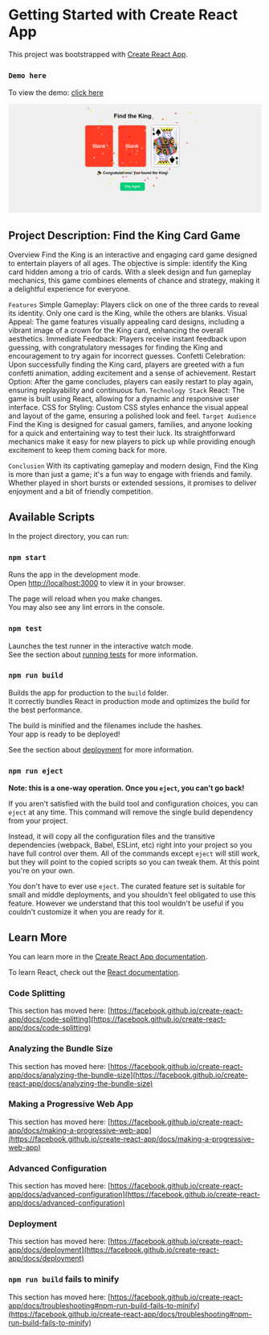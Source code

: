 # Getting Started with Create React App

This project was bootstrapped with [Create React App](https://github.com/facebook/create-react-app).

### `Demo here`
To view the demo: [click here](https://vermadilip.github.io/find-the-king/)

![alt text](image.png)

## Project Description: Find the King Card Game
Overview
Find the King is an interactive and engaging card game designed to entertain players of all ages. The objective is simple: identify the King card hidden among a trio of cards. With a sleek design and fun gameplay mechanics, this game combines elements of chance and strategy, making it a delightful experience for everyone.

`Features`
Simple Gameplay: Players click on one of the three cards to reveal its identity. Only one card is the King, while the others are blanks.
Visual Appeal: The game features visually appealing card designs, including a vibrant image of a crown for the King card, enhancing the overall aesthetics.
Immediate Feedback: Players receive instant feedback upon guessing, with congratulatory messages for finding the King and encouragement to try again for incorrect guesses.
Confetti Celebration: Upon successfully finding the King card, players are greeted with a fun confetti animation, adding excitement and a sense of achievement.
Restart Option: After the game concludes, players can easily restart to play again, ensuring replayability and continuous fun.
`Technology Stack`
React: The game is built using React, allowing for a dynamic and responsive user interface.
CSS for Styling: Custom CSS styles enhance the visual appeal and layout of the game, ensuring a polished look and feel.
`Target Audience`
Find the King is designed for casual gamers, families, and anyone looking for a quick and entertaining way to test their luck. Its straightforward mechanics make it easy for new players to pick up while providing enough excitement to keep them coming back for more.

`Conclusion`
With its captivating gameplay and modern design, Find the King is more than just a game; it's a fun way to engage with friends and family. Whether played in short bursts or extended sessions, it promises to deliver enjoyment and a bit of friendly competition.

## Available Scripts

In the project directory, you can run:

### `npm start`

Runs the app in the development mode.\
Open [http://localhost:3000](http://localhost:3000) to view it in your browser.

The page will reload when you make changes.\
You may also see any lint errors in the console.

### `npm test`

Launches the test runner in the interactive watch mode.\
See the section about [running tests](https://facebook.github.io/create-react-app/docs/running-tests) for more information.

### `npm run build`

Builds the app for production to the `build` folder.\
It correctly bundles React in production mode and optimizes the build for the best performance.

The build is minified and the filenames include the hashes.\
Your app is ready to be deployed!

See the section about [deployment](https://facebook.github.io/create-react-app/docs/deployment) for more information.

### `npm run eject`

**Note: this is a one-way operation. Once you `eject`, you can't go back!**

If you aren't satisfied with the build tool and configuration choices, you can `eject` at any time. This command will remove the single build dependency from your project.

Instead, it will copy all the configuration files and the transitive dependencies (webpack, Babel, ESLint, etc) right into your project so you have full control over them. All of the commands except `eject` will still work, but they will point to the copied scripts so you can tweak them. At this point you're on your own.

You don't have to ever use `eject`. The curated feature set is suitable for small and middle deployments, and you shouldn't feel obligated to use this feature. However we understand that this tool wouldn't be useful if you couldn't customize it when you are ready for it.

## Learn More

You can learn more in the [Create React App documentation](https://facebook.github.io/create-react-app/docs/getting-started).

To learn React, check out the [React documentation](https://reactjs.org/).

### Code Splitting

This section has moved here: [https://facebook.github.io/create-react-app/docs/code-splitting](https://facebook.github.io/create-react-app/docs/code-splitting)

### Analyzing the Bundle Size

This section has moved here: [https://facebook.github.io/create-react-app/docs/analyzing-the-bundle-size](https://facebook.github.io/create-react-app/docs/analyzing-the-bundle-size)

### Making a Progressive Web App

This section has moved here: [https://facebook.github.io/create-react-app/docs/making-a-progressive-web-app](https://facebook.github.io/create-react-app/docs/making-a-progressive-web-app)

### Advanced Configuration

This section has moved here: [https://facebook.github.io/create-react-app/docs/advanced-configuration](https://facebook.github.io/create-react-app/docs/advanced-configuration)

### Deployment

This section has moved here: [https://facebook.github.io/create-react-app/docs/deployment](https://facebook.github.io/create-react-app/docs/deployment)

### `npm run build` fails to minify

This section has moved here: [https://facebook.github.io/create-react-app/docs/troubleshooting#npm-run-build-fails-to-minify](https://facebook.github.io/create-react-app/docs/troubleshooting#npm-run-build-fails-to-minify)
